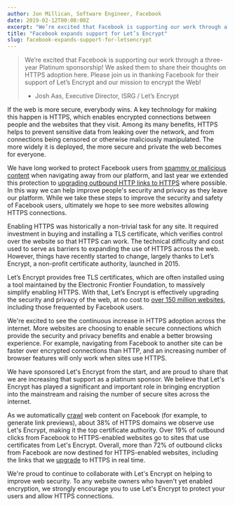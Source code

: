 ```yaml
---
author: Jon Millican, Software Engineer, Facebook
date: 2019-02-12T00:00:00Z
excerpt: "We’re excited that Facebook is supporting our work through a three-year Platinum sponsorship! We asked them to share their thoughts on HTTPS adoption here. Please join us in thanking Facebook for their support of Let’s Encrypt and our mission to encrypt the Web!"
title: "Facebook expands support for Let’s Encrypt"
slug: facebook-expands-support-for-letsencrypt
---
```


> We’re excited that Facebook is supporting our work through a three-year Platinum sponsorship! We asked them to share their thoughts on HTTPS adoption here. Please join us in thanking Facebook for their support of Let’s Encrypt and our mission to encrypt the Web!
> - Josh Aas, Executive Director, ISRG / Let’s Encrypt

If the web is more secure, everybody wins. A key technology for making this happen is HTTPS, which enables encrypted connections between people and the websites that they visit. Among its many benefits, HTTPS helps to prevent sensitive data from leaking over the network, and from connections being censored or otherwise maliciously manipulated. The more widely it is deployed, the more secure and private the web becomes for everyone.

We have long worked to protect Facebook users from [spammy or malicious content](https://www.facebook.com/notes/facebook-security/link-shim-protecting-the-people-who-use-facebook-from-malicious-urls/10150492832835766/) when navigating away from our platform, and last year we extended this protection to [upgrading outbound HTTP links to HTTPS](https://www.facebook.com/notes/facebook-security/upgrades-to-facebooks-link-security/10155158540455766/) where possible. In this way we can help improve people's security and privacy as they leave our platform. While we take these steps to improve the security and safety of Facebook users, ultimately we hope to see more websites allowing HTTPS connections.

Enabling HTTPS was historically a non-trivial task for any site. It required investment in buying and installing a TLS certificate, which verifies control over the website so that HTTPS can work. The technical difficulty and cost used to serve as barriers to expanding the use of HTTPS across the web. However, things have recently started to change, largely thanks to Let’s Encrypt, a non-profit certificate authority, launched in 2015. 

Let’s Encrypt provides free TLS certificates, which are often installed using a tool maintained by the Electronic Frontier Foundation, to massively simplify enabling HTTPS. With that, Let’s Encrypt is effectively upgrading the security and privacy of the web, at no cost to [over 150 million websites](https://letsencrypt.org/stats/), including those frequented by Facebook users.

We're excited to see the continuous increase in HTTPS adoption across the internet. More websites are choosing to enable secure connections which provide the security and privacy benefits and enable a better browsing experience. For example, navigating from Facebook to another site can be faster over encrypted connections than HTTP, and an increasing number of browser features will only work when sites use HTTPS.

We have sponsored Let's Encrypt from the start, and are proud to share that we are increasing that support as a platinum sponsor. We believe that Let's Encrypt has played a significant and important role in bringing encryption into the mainstream and raising the number of secure sites across the internet. 

As we automatically [crawl](https://developers.facebook.com/docs/sharing/webmasters/crawler/) web content on Facebook (for example, to generate link previews), about 38% of HTTPS domains we observe use Let's Encrypt, making it the top certificate authority. Over 19% of outbound clicks from Facebook to HTTPS-enabled websites go to sites that use certificates from Let's Encrypt. Overall, more than 72% of outbound clicks from Facebook are now destined for HTTPS-enabled websites, including the links that we [upgrade](https://www.facebook.com/notes/protect-the-graph/upgrades-to-facebooks-link-security/2015650322008442/) to HTTPS in real time.

We're proud to continue to collaborate with Let's Encrypt on helping to improve web security. To any website owners who haven't yet enabled encryption, we strongly encourage you to use Let's Encrypt to protect your users and allow HTTPS connections.
